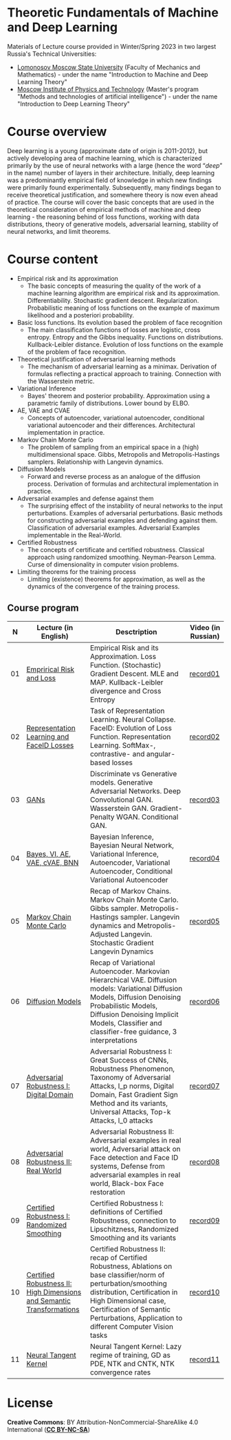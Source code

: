 # Theoretic Fundamentals of Machine and Deep Learning
Materials of Lecture course provided in Winter/Spring 2023 in two largest Russia's Technical Universities:
* [Lomonosov Moscow State University](https://www.msu.ru/en/) (Faculty of Mechanics and Mathematics) - under the name "Introduction to Machine and Deep Learning Theory"
* [Moscow Institute of Physics and Technology](https://en.wikipedia.org/wiki/Moscow_Institute_of_Physics_and_Technology) (Master's program "Methods and technologies of artificial intelligence") - under the name "Introduction to Deep Learning Theory"

# Course overview
Deep learning is a young (approximate date of origin is 2011-2012), but actively developing area of machine learning, which is characterized primarily by the use of neural networks with a large (hence the word “_deep_” in the name) number of layers in their architecture. Initially, deep learning was a predominantly empirical field of knowledge in which new findings were primarily found experimentally. Subsequently, many findings began to receive theoretical justification, and somewhere theory is now even ahead of practice. The course will cover the basic concepts that are used in the theoretical consideration of empirical methods of machine and deep learning - the reasoning behind of loss functions, working with data distributions, theory of generative models, adversarial learning, stability of neural networks, and limit theorems.

# Course content
* Empirical risk and its approximation
  * The basic concepts of measuring the quality of the work of a machine learning algorithm are empirical risk and its approximation. Differentiability. Stochastic gradient descent. Regularization. Probabilistic meaning of loss functions on the example of maximum likelihood and a posteriori probability.
* Basic loss functions. Its evolution based the problem of face recognition
  * The main classification functions of losses are logistic, cross entropy. Entropy and the Gibbs inequality. Functions on distributions. Kullback-Leibler distance. Evolution of loss functions on the example of the problem of face recognition.
* Theoretical justification of adversarial learning methods
  * The mechanism of adversarial learning as a minimax. Derivation of formulas reflecting a practical approach to training. Connection with the Wasserstein metric.
* Variational Inference
  * Bayes' theorem and posterior probability. Approximation using a parametric family of distributions. Lower bound by ELBO.
* AE, VAE and CVAE
  * Concepts of autoencoder, variational autoencoder, conditional variational autoencoder and their differences. Architectural implementation in practice.
* Markov Chain Monte Carlo
  * The problem of sampling from an empirical space in a (high) multidimensional space. Gibbs, Metropolis and Metropolis-Hastings samplers. Relationship with Langevin dynamics.
* Diffusion Models
  * Forward and reverse process as an analogue of the diffusion process. Derivation of formulas and architectural implementation in practice.
* Adversarial examples and defense against them
  * The surprising effect of the instability of neural networks to the input perturbations. Examples of adversarial perturbations. Basic methods for constructing adversarial examples and defending against them. Classification of adversarial examples. Adversarial Examples implementable in the Real-World.
* Certified Robustness
  * The concepts of certificate and certified robustness. Classical approach using randomized smoothing. Neyman-Pearson Lemma. Curse of dimensionality in computer vision problems.
* Limiting theorems for the training process
  * Limiting (existence) theorems for approximation, as well as the dynamics of the convergence of the training process.

## <a name="program" /> Course program
| N        | Lecture (in English)          | Desctription                                            | Video (in Russian)            |
| ------------- | ------------- | -------------                                      | -------------    |        
| 01            | [Emprirical Risk and Loss](/lectures/lecture01-ER_Loss.pdf)    | Empirical Risk and its Approximation. Loss Function. (Stochastic) Gradient Descent. MLE and MAP. Kullback-Leibler divergence and Cross Entropy |  [record01](https://www.youtube.com/watch?v=vBgo_T7V5hE)   |
| 02            | [Representation Learning and FaceID Losses](/lectures/lecture02-ReprLearn_FaceID_Loss.pdf)    | Task of Representation Learning. Neural Collapse. FaceID: Evolution of Loss Function. Representation Learning. SoftMax-, contrastive- and angular-based losses |  [record02](https://www.youtube.com/watch?v=4dwmNbMqcwg)  |
| 03            | [GANs](/lectures/lecture03-GAN.pdf)    | Discriminate vs Generative models. Generative Adversarial Networks. Deep Convolutional GAN. Wasserstein GAN. Gradient-Penalty WGAN. Conditional GAN. |  [record03](https://www.youtube.com/watch?v=qb-4TQIUrzY)  |
| 04            | [Bayes, VI, AE, VAE, cVAE, BNN](/lectures/lecture04-VI_AE_VAE_CVAE.pdf)    | Bayesian Inference, Bayesian Neural Network, Variational Inference, Autoencoder, Variational Autoencoder, Conditional Variational Autoencoder |  [record04](https://www.youtube.com/watch?v=Wf-Hm0SzP5s)  |
| 05            | [Markov Chain Monte Carlo](/lectures/lecture05-MCMC.pdf)    | Recap of Markov Chains. Markov Chain Monte Carlo. Gibbs sampler. Metropolis-Hastings sampler. Langevin dynamics and Metropolis-Adjusted Langevin. Stochastic Gradient Langevin Dynamics |  [record05](https://www.youtube.com/watch?v=FzXEP_JHTgw)  |
| 06            | [Diffusion Models](/lectures/lecture06-Diffusion.pdf)    | Recap of Variational Autoencoder. Markovian Hierarchical VAE. Diffusion models: Variational Diffusion Models, Diffusion Denoising Probabilistic Models, Diffusion Denoising Implicit Models, Classifier and classifier-free guidance, 3 interpretations |  [record06](https://www.youtube.com/watch?v=zeYZfeuvxDk)  |
| 07            | [Adversarial Robustness I: Digital Domain](/lectures/lecture07-AdvRob_I_Digital.pdf)    | Adversarial Robustness I: Great Success of CNNs, Robustness Phenomenon, Taxonomy of Adversarial Attacks, l_p norms, Digital Domain, Fast Gradient Sign Method and its variants, Universal Attacks, Top-k Attacks, l_0 attacks |  [record07](https://www.youtube.com/watch?v=iWjErgoxJuo)  |
| 08            | [Adversarial Robustness II: Real World](/lectures/lecture08-AdvRob_II_Real.pdf)    | Adversarial Robustness II: Adversarial examples in real world, Adversarial attack on Face detection and Face ID systems, Defense from adversarial examples in real world, Black-box Face restoration |  [record08](https://www.youtube.com/watch?v=aQe5a6rLaF8)  |
| 09            | [Certified Robustness I: Randomized Smoothing](/lectures/lecture09-CertRob_I_RS.pdf)    | Certified Robustness I: definitions of Certified Robustness, connection to Lipschitzness, Randomized Smoothing and its variants |  [record09](https://www.youtube.com/watch?v=Rg4OJXQE3K4)  |
| 10            | [Certified Robustness II: High Dimensions and Semantic Transformations](/lectures/lecture10-CertRob_II_HighDim.pdf)    | Certified Robustness II: recap of Certified Robustness, Ablations on base classifier/norm of perturbation/smoothing distribution, Certification in High Dimensional case, Certification of Semantic Perturbations, Application to different Computer Vision tasks |  [record10](https://www.youtube.com/watch?v=kuV1_YFpGo0)  |
| 11            | [Neural Tangent Kernel](/lectures/lecture11-NTK.pdf)    | Neural Tangent Kernel: Lazy regime of training, GD as PDE, NTK and CNTK, NTK convergence rates |  [record11](https://www.youtube.com/watch?v=cN4emH7_EIM)  | 

# License
**Creative Commons**: BY Attribution-NonCommercial-ShareAlike 4.0 International ([**CC BY-NC-SA**](https://creativecommons.org/licenses/by-nc-sa/4.0/legalcode))
